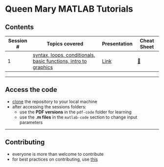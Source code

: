 # Queen Mary MATLAB Tutorials

## Contents

| Session # | Topics covered | Presentation | Cheat Sheet | 
| ------------- | ------------- | ------------- | ------------- | 
| 1 | [syntax, loops, conditionals, basic functions, intro to graphics](https://github.com/mughees-asif/matlab-qmul/tree/master/session1-basics) | [Link](https://github.com/mughees-asif/matlab-qmul/blob/master/session1-basics/session1_powerpoint.pdf) | [:memo:]() | 

------------------------------------------------

## Access the code

* [clone](https://docs.github.com/en/free-pro-team@latest/github/creating-cloning-and-archiving-repositories/cloning-a-repository#cloning-a-repository-to-github-desktop) the repository to your local machine
* after accessing the sessions folders:
	* use the **PDF versions** in the `pdf-code` folder for learning
	* use the **.m files** in the `matlab-code` section to change input parameters

------------------------------------------------

## Contributing

* everyone is more than welcome to contribute 
* for best practices on contributing, use [this](https://gist.github.com/MarcDiethelm/7303312)
